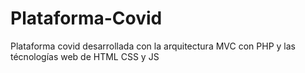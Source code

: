 # Plataforma-Covid
Plataforma covid desarrollada con la arquitectura MVC con PHP y las técnologías web de HTML CSS y JS
